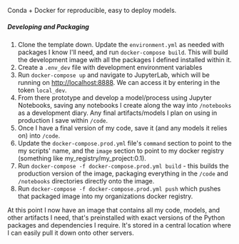Conda + Docker for reproducible, easy to deploy models.

##### Developing and Packaging

1. Clone the template down. Update the `environment.yml` as needed with packages I know I'll need, and run `docker-compose build`. This will build the development image with all the packages I defined installed within it.
2. Create a `.env_dev` file with development environment variables
3. Run `docker-compose up` and navigate to JupyterLab, which will be running on [http://localhost:8888](http://localhost:8888). We can access it by entering in the token `local_dev`.
4. From there prototype and develop a model/process using Jupyter Notebooks, saving any notebooks I create along the way into `/notebooks` as a development diary. Any final artifacts/models I plan on using in production I save within `/code`.
5. Once I have a final version of my code, save it (and any models it relies on) into `/code`.
6. Update the `docker-compose.prod.yml` file's `command` section to point to the my scripts' name, and the `image` section to point to my docker registry (something like my_registry/my_project:0.1).
7. Run `docker-compose -f docker-compose.prod.yml build` - this builds the production version of the image, packaging everything in the `/code` and `/notebooks` directories directly onto the image.
8. Run `docker-compose -f docker-compose.prod.yml push` which pushes that packaged image into my organizations docker registry.

At this point I now have an image that contains all my code, models, and other artifacts I need, that's preinstalled with exact versions of the Python packages and dependencies I require. It's stored in a central location where I can easily pull it down onto other servers.
